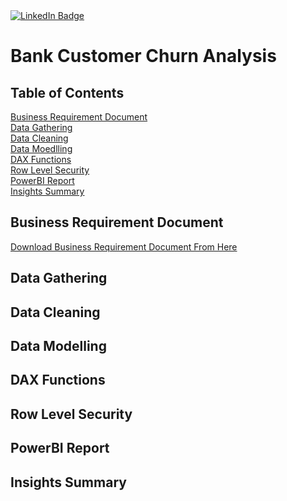 <div id="badges">
  <a href="https://www.linkedin.com/in/kshitija-chilbule-b98515309/" target="_blank">
    <img src="https://img.shields.io/badge/LinkedIn-blue?style=for-the-badge&logo=linkedin&logoColor=white" alt="LinkedIn Badge"/>
  </a>
</div>

# Bank Customer Churn Analysis

## Table of Contents
[Business Requirement Document](#business-requirement-document)
<br>
[Data Gathering](#data-gathering)
<br>
[Data Cleaning](#data-cleaning)
<br>
[Data Moedlling](#data-modelling)
<br>
[DAX Functions](#dax-functions)
<br>
[Row Level Security](#row-level-security)
<br>
[PowerBI Report](#powerbi-report)
<br>
[Insights Summary](#insights-summary)

## Business Requirement Document
[Download Business Requirement Document From Here](https://github.com/itzzkshitija/Bank-Customer-Churn-Analysis/blob/main/BusinessRequirementDocument.pdf)

## Data Gathering

## Data Cleaning

## Data Modelling

## DAX Functions

## Row Level Security

## PowerBI Report

## Insights Summary

